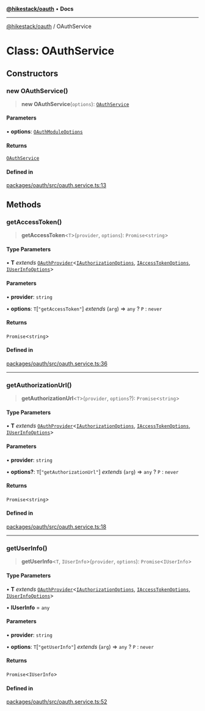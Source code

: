 [**@hikestack/oauth**](/official/reference/oauth/index.md) • **Docs**

***

[@hikestack/oauth](/official/reference/oauth/globals.md) / OAuthService

# Class: OAuthService

## Constructors

### new OAuthService()

> **new OAuthService**(`options`): [`OAuthService`](/official/reference/oauth/classes/OAuthService.md)

#### Parameters

• **options**: [`OAuthModuleOptions`](/official/reference/oauth/interfaces/OAuthModuleOptions.md)

#### Returns

[`OAuthService`](/official/reference/oauth/classes/OAuthService.md)

#### Defined in

[packages/oauth/src/oauth.service.ts:13](https://github.com/hikestack/hike/blob/2fabd68ba0f2ce1349b27028db6ecd802ced903d/packages/oauth/src/oauth.service.ts#L13)

## Methods

### getAccessToken()

> **getAccessToken**\<`T`\>(`provider`, `options`): `Promise`\<`string`\>

#### Type Parameters

• **T** *extends* [`OAuthProvider`](/official/reference/oauth/interfaces/OAuthProvider.md)\<[`IAuthorizationOptions`](/official/reference/oauth/type-aliases/IAuthorizationOptions.md), [`IAccessTokenOptions`](/official/reference/oauth/type-aliases/IAccessTokenOptions.md), [`IUserInfoOptions`](/official/reference/oauth/type-aliases/IUserInfoOptions.md)\>

#### Parameters

• **provider**: `string`

• **options**: `T`\[`"getAccessToken"`\] *extends* (`arg`) => `any` ? `P` : `never`

#### Returns

`Promise`\<`string`\>

#### Defined in

[packages/oauth/src/oauth.service.ts:36](https://github.com/hikestack/hike/blob/2fabd68ba0f2ce1349b27028db6ecd802ced903d/packages/oauth/src/oauth.service.ts#L36)

***

### getAuthorizationUrl()

> **getAuthorizationUrl**\<`T`\>(`provider`, `options`?): `Promise`\<`string`\>

#### Type Parameters

• **T** *extends* [`OAuthProvider`](/official/reference/oauth/interfaces/OAuthProvider.md)\<[`IAuthorizationOptions`](/official/reference/oauth/type-aliases/IAuthorizationOptions.md), [`IAccessTokenOptions`](/official/reference/oauth/type-aliases/IAccessTokenOptions.md), [`IUserInfoOptions`](/official/reference/oauth/type-aliases/IUserInfoOptions.md)\>

#### Parameters

• **provider**: `string`

• **options?**: `T`\[`"getAuthorizationUrl"`\] *extends* (`arg`) => `any` ? `P` : `never`

#### Returns

`Promise`\<`string`\>

#### Defined in

[packages/oauth/src/oauth.service.ts:18](https://github.com/hikestack/hike/blob/2fabd68ba0f2ce1349b27028db6ecd802ced903d/packages/oauth/src/oauth.service.ts#L18)

***

### getUserInfo()

> **getUserInfo**\<`T`, `IUserInfo`\>(`provider`, `options`): `Promise`\<`IUserInfo`\>

#### Type Parameters

• **T** *extends* [`OAuthProvider`](/official/reference/oauth/interfaces/OAuthProvider.md)\<[`IAuthorizationOptions`](/official/reference/oauth/type-aliases/IAuthorizationOptions.md), [`IAccessTokenOptions`](/official/reference/oauth/type-aliases/IAccessTokenOptions.md), [`IUserInfoOptions`](/official/reference/oauth/type-aliases/IUserInfoOptions.md)\>

• **IUserInfo** = `any`

#### Parameters

• **provider**: `string`

• **options**: `T`\[`"getUserInfo"`\] *extends* (`arg`) => `any` ? `P` : `never`

#### Returns

`Promise`\<`IUserInfo`\>

#### Defined in

[packages/oauth/src/oauth.service.ts:52](https://github.com/hikestack/hike/blob/2fabd68ba0f2ce1349b27028db6ecd802ced903d/packages/oauth/src/oauth.service.ts#L52)
